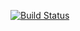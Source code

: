 [![Build Status](https://travis-ci.org/oladipo/DiamondSec-Android-App.svg?branch=master)](https://travis-ci.org/oladipo/DiamondSec-Android-App)
